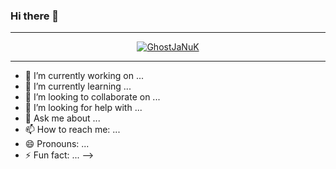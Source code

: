 ### Hi there 👋

---

<p align="center"> <a href="https://github.com/ryo-ma/github-profile-trophy"><img src="https://github-profile-trophy.vercel.app/?username=GhostJaNuK" alt="GhostJaNuK"/></a> </p>

---

- 🔭 I’m currently working on ...
- 🌱 I’m currently learning ...
- 👯 I’m looking to collaborate on ...
- 🤔 I’m looking for help with ...
- 💬 Ask me about ...
- 📫 How to reach me: ...
- 😄 Pronouns: ...
- ⚡ Fun fact: ...
-->
